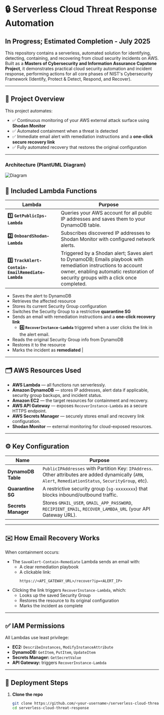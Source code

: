 # 🔒 Serverless Cloud Threat Response Automation
## In Progress; Estimated Completion - July 2025
This repository contains a serverless, automated solution for identifying, detecting, containing, and recovering from cloud security incidents on AWS. Built as a **Masters of Cybersecurity and Information Assurance Capstone Project**, it demonstrates practical cloud security automation and incident response, performing actions for all core phases of NIST's Cybersecurity Framework (Identify, Protect & Detect, Respond, and Recover).

---

## 🚀 Project Overview

This project automates:

- ✅ Continuous monitoring of your AWS external attack surface using **Shodan Monitor**
- ✅ Automated containment when a threat is detected
- ✅ Immediate email alert with remediation instructions and a **one-click secure recovery link**
- ✅ Fully automated recovery that restores the original configuration

---

### Architecture (PlantUML Diagram)
![Diagram](https://i.imgur.com/59BDUuL.png)

## 📂 Included Lambda Functions

| Lambda | Purpose |
| ------ | ------- |
| **1️⃣ `GetPublicIps-Lambda`** | Queries your AWS account for all public IP addresses and saves them to your DynamoDB table. |
| **2️⃣ `OnboardShodan-Lambda`** | Subscribes discovered IP addresses to Shodan Monitor with configured network alerts. |
| **3️⃣ `TrackAlert-Contain-EmailRemediate-Lambda`** | Triggered by a Shodan alert; Saves alert to DynamoDB; Emails playbook with remediation instructions to account owner, enabling automatic restoration of security groups with a click once completed.
  - Saves the alert to DynamoDB  
  - Retrieves the affected resource  
  - Stores its current Security Group configuration  
  - Switches the Security Group to a restrictive **quarantine SG**  
  - Sends an email with remediation instructions and a **one-click recovery link** 
      -  **4️⃣ `RecoverInstance-Lambda`** triggered when a user clicks the link in the alert email.
  - Reads the original Security Group info from DynamoDB  
  - Restores it to the resource  
  - Marks the incident as **remediated** |

---

## 🗂️ AWS Resources Used

- **AWS Lambda** — all functions run serverlessly.
- **Amazon DynamoDB** — stores IP addresses, alert data if applicable, security group backups, and incident status.
- **Amazon EC2** — the target resources for containment and recovery.
- **AWS API Gateway** — exposes `RecoverInstance-Lambda` as a secure HTTPS endpoint.
- **AWS Secrets Manager** — securely stores email and recovery link configuration.
- **Shodan Monitor** — external monitoring for cloud-exposed resources.

---

## ⚙️ Key Configuration

| Name | Purpose |
| ---- | ------- |
| **DynamoDB Table** | `PublicIPAddresses` with Partition Key: `IPAddress`. Other attributes are added dynamically (`ARN`, `Alert`, `RemediationStatus`, `SecurityGroup`, etc). |
| **Quarantine SG** | A restrictive security group (`sg-xxxxxxxx`) that blocks inbound/outbound traffic. |
| **Secrets Manager** | Stores `GMAIL_USER`, `GMAIL_APP_PASSWORD`, `RECIPIENT_EMAIL`, `RECOVER_LAMBDA_URL` (your API Gateway URL). |

---

## ✉️ How Email Recovery Works

When containment occurs:
- The `SaveAlert-Contain-Remediate` Lambda sends an email with:
  - A clear remediation playbook
  - A clickable link:
    ```
    https://<API_GATEWAY_URL>/recover?ip=<ALERT_IP>
    ```
- Clicking the link triggers `RecoverInstance-Lambda`, which:
  - Looks up the saved Security Group
  - Restores the resource to its original configuration
  - Marks the incident as complete

---

## ✅ IAM Permissions

All Lambdas use least privilege:

- **EC2:** `DescribeInstances`, `ModifyInstanceAttribute`
- **DynamoDB:** `GetItem`, `PutItem`, `UpdateItem`
- **Secrets Manager:** `GetSecretValue`
- **API Gateway:** triggers `RecoverInstance-Lambda`

---

## 🚀 Deployment Steps

1. **Clone the repo**

   ```bash
   git clone https://github.com/<your-username>/serverless-cloud-threat-response.git
   cd serverless-cloud-threat-response
